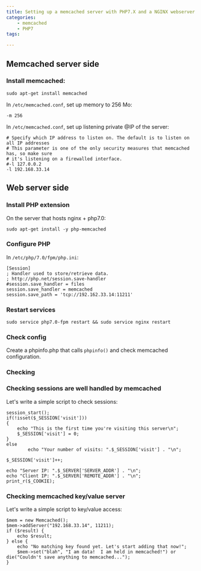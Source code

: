 ```yaml
---
title: Setting up a memcached server with PHP7.X and a NGINX webserver 
categories:
    - memcached
    - PHP7
tags:

---
```


## Memcached server side

### Install memcached:
    
    sudo apt-get install memcached

In `/etc/memcached.conf`, set up memory to 256 Mo:

    -m 256
    
In `/etc/memcached.conf`, set up listening private @IP of the server:

    # Specify which IP address to listen on. The default is to listen on all IP addresses
    # This parameter is one of the only security measures that memcached has, so make sure
    # it's listening on a firewalled interface.
    #-l 127.0.0.2
    -l 192.168.33.14

    
## Web server side


### Install PHP extension
 
On the server that hosts nginx + php7.0:

    sudo apt-get install -y php-memcached
    
### Configure PHP

In `/etc/php/7.0/fpm/php.ini`:

    [Session]
    ; Handler used to store/retrieve data.
    ; http://php.net/session.save-handler
    #session.save_handler = files
    session.save_handler = memcached
    session.save_path = 'tcp://192.162.33.14:11211'

### Restart services

    sudo service php7.0-fpm restart && sudo service nginx restart
    
### Check config    
    
Create a phpinfo.php that calls `phpinfo()` and check memcached configuration.

### Checking

### Checking sessions are well handled by memcached

Let's write a simple script to check sessions:
    
    session_start();
    if(!isset($_SESSION['visit']))
    {   
        echo "This is the first time you're visiting this server\n";
        $_SESSION['visit'] = 0;
    }   
    else
            echo "Your number of visits: ".$_SESSION['visit'] . "\n";

    $_SESSION['visit']++;

    echo "Server IP: ".$_SERVER['SERVER_ADDR'] . "\n";
    echo "Client IP: ".$_SERVER['REMOTE_ADDR'] . "\n";
    print_r($_COOKIE);


### Checking memcached key/value server

Let's write a simple script to key/value access:

    $mem = new Memcached();
    $mem->addServer("192.168.33.14", 11211);
    if ($result) {
        echo $result;
    } else {
        echo "No matching key found yet. Let's start adding that now!";
        $mem->set("blah", "I am data!  I am held in memcached!") or die("Couldn't save anything to memcached...");
    }   
